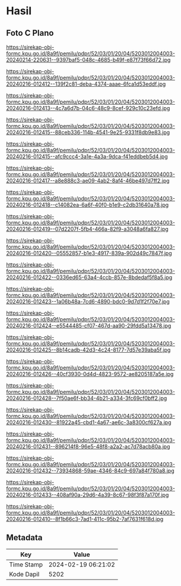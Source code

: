 # Hasil

## Foto C Plano

https://sirekap-obj-formc.kpu.go.id/8a9f/pemilu/pdpr/52/03/01/20/04/5203012004003-20240214-220631--9397baf5-048c-4685-b49f-e87f73f66d72.jpg

https://sirekap-obj-formc.kpu.go.id/8a9f/pemilu/pdpr/52/03/01/20/04/5203012004003-20240216-012412--139f2c81-deba-4374-aaae-6fca1d53eddf.jpg

https://sirekap-obj-formc.kpu.go.id/8a9f/pemilu/pdpr/52/03/01/20/04/5203012004003-20240216-012413--4c7a6d7b-04c6-48c9-8cef-929c10c23efd.jpg

https://sirekap-obj-formc.kpu.go.id/8a9f/pemilu/pdpr/52/03/01/20/04/5203012004003-20240216-012415--88ceb336-114b-4541-9e25-9331f8db9e83.jpg

https://sirekap-obj-formc.kpu.go.id/8a9f/pemilu/pdpr/52/03/01/20/04/5203012004003-20240216-012415--afc9ccc4-3a1e-4a3a-9dca-f41eddbeb5d4.jpg

https://sirekap-obj-formc.kpu.go.id/8a9f/pemilu/pdpr/52/03/01/20/04/5203012004003-20240216-012417--a8e888c3-ae09-4ab2-8af4-46be497d7ff2.jpg

https://sirekap-obj-formc.kpu.go.id/8a9f/pemilu/pdpr/52/03/01/20/04/5203012004003-20240216-012418--c14082ea-6a6f-40f0-b1e9-c2db31640a78.jpg

https://sirekap-obj-formc.kpu.go.id/8a9f/pemilu/pdpr/52/03/01/20/04/5203012004003-20240216-012419--07d2207f-5fb4-466a-82f9-a3048a6fa827.jpg

https://sirekap-obj-formc.kpu.go.id/8a9f/pemilu/pdpr/52/03/01/20/04/5203012004003-20240216-012420--05552857-b1e3-4917-839a-902d49c7847f.jpg

https://sirekap-obj-formc.kpu.go.id/8a9f/pemilu/pdpr/52/03/01/20/04/5203012004003-20240216-012422--0336ed65-63a4-4ccb-857e-8bdedaf5f8a5.jpg

https://sirekap-obj-formc.kpu.go.id/8a9f/pemilu/pdpr/52/03/01/20/04/5203012004003-20240216-012423--1a06b48a-7cd6-4890-bdc0-9d7d1f2f70e7.jpg

https://sirekap-obj-formc.kpu.go.id/8a9f/pemilu/pdpr/52/03/01/20/04/5203012004003-20240216-012424--e5544485-cf07-467d-aa90-29fdd5a13478.jpg

https://sirekap-obj-formc.kpu.go.id/8a9f/pemilu/pdpr/52/03/01/20/04/5203012004003-20240216-012425--8b14cadb-42d3-4c24-8177-7d57e39aba5f.jpg

https://sirekap-obj-formc.kpu.go.id/8a9f/pemilu/pdpr/52/03/01/20/04/5203012004003-20240216-012426--40cf3930-0d4d-4823-9572-ae8205187a5e.jpg

https://sirekap-obj-formc.kpu.go.id/8a9f/pemilu/pdpr/52/03/01/20/04/5203012004003-20240216-012428--7f50ae6f-bb34-4b21-a334-3fc69cf0bff2.jpg

https://sirekap-obj-formc.kpu.go.id/8a9f/pemilu/pdpr/52/03/01/20/04/5203012004003-20240216-012430--81922a45-cbd1-4a67-ae6c-3a8300cf627a.jpg

https://sirekap-obj-formc.kpu.go.id/8a9f/pemilu/pdpr/52/03/01/20/04/5203012004003-20240216-012431--896214f8-96e5-48f8-a2a2-ac7d78acb80a.jpg

https://sirekap-obj-formc.kpu.go.id/8a9f/pemilu/pdpr/52/03/01/20/04/5203012004003-20240216-012432--73934868-59ae-4346-84c9-697a84f780a8.jpg

https://sirekap-obj-formc.kpu.go.id/8a9f/pemilu/pdpr/52/03/01/20/04/5203012004003-20240216-012433--408af90a-29d6-4a39-8c67-98f3f87a170f.jpg

https://sirekap-obj-formc.kpu.go.id/8a9f/pemilu/pdpr/52/03/01/20/04/5203012004003-20240216-012410--8f1b66c3-7ad1-411c-95b2-7af7631f618d.jpg


## Metadata

| Key        | Value               |
| ---------- | ------------------- |
| Time Stamp | 2024-02-19 06:21:02 |
| Kode Dapil | 5202                |



